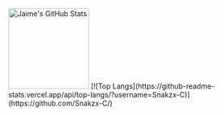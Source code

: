 <img alt="Jaime's GitHub Stats" height="160em"  src="https://github-readme-stats.vercel.app/api?username=Snakzx-C&theme=material-palenight&show_icons=true">
[![Top Langs](https://github-readme-stats.vercel.app/api/top-langs/?username=Snakzx-C)](https://github.com/Snakzx-C/)
